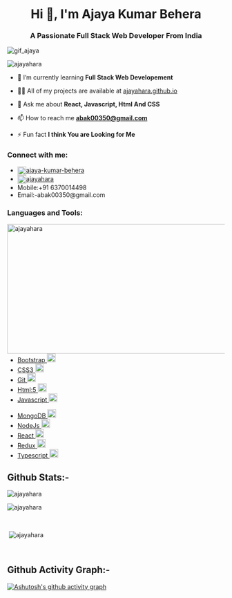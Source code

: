 <h1 align="center">Hi 👋, I'm Ajaya Kumar Behera</h1>
<h3 align="center">A Passionate Full Stack Web Developer From India</h3>
<img src="https://www.shootdartsolutions.com/img/service/web-design.gif" alt="gif_ajaya"/>

<p align="left"> <img src="https://komarev.com/ghpvc/?username=ajayahara&label=Profile%20views&color=0e75b6&style=flat" alt="ajayahara" /> </p>

- 🌱 I’m currently learning **Full Stack Web Developement**

- 👨‍💻 All of my projects are available at [ajayahara.github.io](https://ajayahara.github.io/)

- 💬 Ask me about **React, Javascript, Html And CSS**

- 📫 How to reach me **abak00350@gmail.com**

- ⚡ Fun fact **I think You are Looking for Me**

<h3 align="left">Connect with me:</h3>

<ul>
            <li>
                <a href="https://linkedin.com/in/https://www.linkedin.com/in/ajaya-kumar-behera-a56549237/" target="blank"><img align="center" src="https://www.iconpacks.net/icons/1/free-linkedin-icon-112-thumb.png" alt="https://www.linkedin.com/in/ajaya-kumar-behera-a56549237/" height="20" width="20" />ajaya-kumar-behera</a>
            </li>
            <li>
            <a href="https://codesandbox.com/https://codesandbox.io/u/ajayahara" target="blank"><img align="center" src="https://cdn3.iconfinder.com/data/icons/feather-5/24/codesandbox-512.png" alt="https://codesandbox.io/u/ajayahara" height="20" width="20" />ajayahara</a>
            </li>
            <li>
                Mobile:+91 6370014498
            </li>
            <li>
                Email:-abak00350@gmail.com
            </li>
        </ul>


<h3 align="left">Languages and Tools:</h3>
 <img align="right" width="600" height="300" src="https://cdn.dribbble.com/users/1732368/screenshots/6553872/web_developer.gif" alt="ajayahara" />

  <ul>
            <li>
                <a href="https://getbootstrap.com" target="_blank" rel="noreferrer"> 
                <span>Bootstrap</span>
                <img src="https://cdn-icons-png.flaticon.com/128/5968/5968672.png" alt="bootstrap" width="20" height="20"/>
                 </a>
            </li>
            <li>
                <a href="https://www.w3schools.com/css/" target="_blank" rel="noreferrer">
                    <span>CSS3</span>
                     <img src="https://cdn-icons-png.flaticon.com/128/5968/5968242.png" alt="css3" width="20" height="20"/>
                </a>
            </li>
            <li>
            <a href="https://git-scm.com/" target="_blank" rel="noreferrer"> 
            <span>Git</span>
            <img src="https://cdn-icons-png.flaticon.com/128/1240/1240970.png" alt="git" width="20" height="20"/> 
            </a> 
            </li>
            <li>
            <a href="https://www.w3.org/html/" target="_blank" rel="noreferrer">
                <span>Html:5</span>
            <img src="https://cdn-icons-png.flaticon.com/128/5968/5968267.png" alt="html5" width="20" height="20"/>
            </a> 
            </li>
            <li>
            <a href="https://developer.mozilla.org/en-US/docs/Web/JavaScript" target="_blank" rel="noreferrer">
                <span>Javascript</span>
                 <img src="https://cdn-icons-png.flaticon.com/128/5968/5968292.png" alt="javascript" width="20" height="20"/> 
            </a>
            </li>
        </ul>
        <ul>
            <li>
            <a href="https://www.mongodb.com/" target="_blank" rel="noreferrer"> 
            <span>MongoDB</span>
            <img src="https://encrypted-tbn0.gstatic.com/images?q=tbn:ANd9GcQV_HmAt_OMI6pNjF9yjSaEMA7QwG86RmF_eRlswIU&s" alt="mongodb" width="20" height="20"/> 
            </a>  
            </li>
            <li>
            <a href="https://nodejs.org" target="_blank" rel="noreferrer"> 
            <span>NodeJs</span>
            <img src="https://cdn-icons-png.flaticon.com/128/919/919825.png" alt="nodejs" width="20" height="20"/> 
            </a>
            </li>
            <li>
            <a href="https://reactjs.org/" target="_blank" rel="noreferrer"> 
            <span>React</span>
            <img src="https://cdn-icons-png.flaticon.com/128/1126/1126012.png" alt="react" width="20" height="20"/> 
            </a> 
            </li>
            <li>
            <a href="https://redux.js.org" target="_blank" rel="noreferrer"> 
            <span>Redux</span>
            <img src="https://encrypted-tbn0.gstatic.com/images?q=tbn:ANd9GcQuhGoDZOt4pfspBv9Wl8XrVkr5mtQtTV2-ZbCBW8hVAA&s" alt="redux" width="20" height="20"/> 
            </a> 
            </li>
            <li>
            <a href="https://www.typescriptlang.org/" target="_blank" rel="noreferrer">
            <span>Typescript</span> 
            <img src="https://encrypted-tbn0.gstatic.com/images?q=tbn:ANd9GcStWV4fjIuJXh6985QvTgh4JlVqlNyiFHcLfejjvI32ew&s" alt="typescript" width="20" height="20"/> 
            </a> 
            </li>
        </ul>
<h2 align="left" >Github Stats:-</h2>

<p><img align="center" src="https://github-readme-stats.vercel.app/api/top-langs?username=ajayahara&show_icons=true&locale=en&layout=compact" alt="ajayahara" /></p>
<p><img align="center" src="https://github-readme-streak-stats.herokuapp.com/?user=ajayahara&" alt="ajayahara" /></p>
 <br />
<p>&nbsp;<img align="center" src="https://github-readme-stats.vercel.app/api?username=ajayahara&show_icons=true&locale=en" alt="ajayahara"  /></p>
 <br />
<h2 align="left" >Github Activity Graph:-</h2>

[![Ashutosh's github activity graph](https://github-readme-activity-graph.cyclic.app/graph?username=ajayahara&bg_color=ffcfe9&color=9e4c98&line=9e4c98&point=403d3d&area=true&hide_border=true)](https://github.com/ashutosh00710/github-readme-activity-graph)
